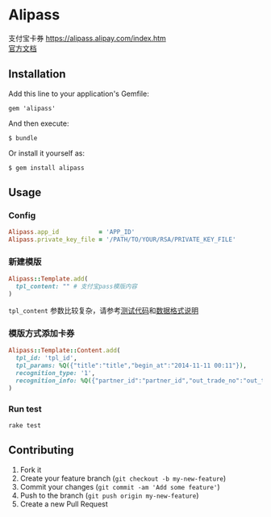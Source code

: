 # Alipass

支付宝卡券 https://alipass.alipay.com/index.htm  
[官方文档](https://openhome.alipay.com/doc/docIndex.htm?url=https://openhome.alipay.com/doc/viewKbDoc.htm?key=236698&type=cat)

## Installation

Add this line to your application's Gemfile:

    gem 'alipass'

And then execute:

    $ bundle

Or install it yourself as:

    $ gem install alipass

## Usage

### Config

```ruby
Alipass.app_id           = 'APP_ID'
Alipass.private_key_file = '/PATH/TO/YOUR/RSA/PRIVATE_KEY_FILE'
```

### 新建模版

```ruby
Alipass::Template.add(
  tpl_content: "" # 支付宝pass模版内容
)
```

`tpl_content` 参数比较复杂，请参考[测试代码](https://github.com/HungYuHei/alipass/blob/master/spec/alipass/template_spec.rb)和[数据格式说明](https://openhome.alipay.com/doc/docIndex.htm?url=https://openhome.alipay.com/doc/viewKbDoc.htm?key=236698_261970&type=info)

### 模版方式添加卡券

```ruby
Alipass::Template::Content.add(
  tpl_id: 'tpl_id',
  tpl_params: %Q({"title":"title","begin_at":"2014-11-11 00:11"}),
  recognition_type: '1',
  recognition_info: %Q({"partner_id":"partner_id","out_trade_no":"out_trade_no"})
)
```

### Run test

```
rake test
```

## Contributing

1. Fork it
2. Create your feature branch (`git checkout -b my-new-feature`)
3. Commit your changes (`git commit -am 'Add some feature'`)
4. Push to the branch (`git push origin my-new-feature`)
5. Create a new Pull Request

